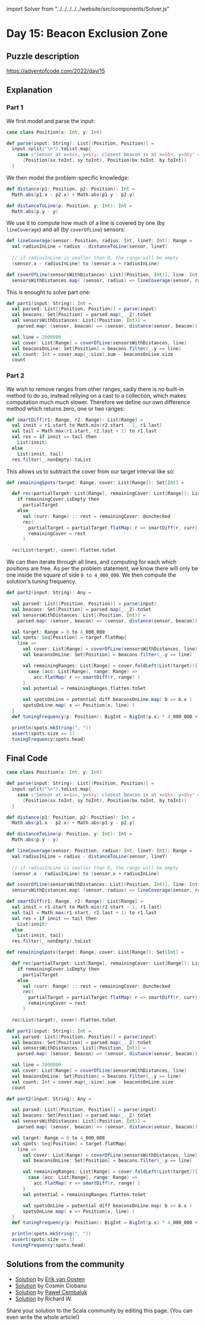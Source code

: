 import Solver from "../../../../../website/src/components/Solver.js"

# Day 15: Beacon Exclusion Zone

## Puzzle description

https://adventofcode.com/2022/day/15

## Explanation

### Part 1

We first model and parse the input: 

```scala
case class Position(x: Int, y: Int)

def parse(input: String): List[(Position, Position)] =
  input.split("\n").toList.map{
    case s"Sensor at x=$sx, y=$sy: closest beacon is at x=$bx, y=$by" =>
      (Position(sx.toInt, sy.toInt), Position(bx.toInt, by.toInt))
  }
```

We then model the problem-specific knowledge:

```scala
def distance(p1: Position, p2: Position): Int =
  Math.abs(p1.x - p2.x) + Math.abs(p1.y - p2.y)

def distanceToLine(p: Position, y: Int): Int =
  Math.abs(p.y - y)
```

We use it to compute how much of a line is covered by one (by `lineCoverage`) and all (by `coverOfLine`) sensors:

```scala
def lineCoverage(sensor: Position, radius: Int, lineY: Int): Range =
  val radiusInLine = radius - distanceToLine(sensor, lineY)
  
  // if radiusInLine is smaller than 0, the range will be empty
  (sensor.x - radiusInLine) to (sensor.x + radiusInLine)

def coverOfLine(sensorsWithDistances: List[(Position, Int)], line: Int) =
  sensorsWithDistances.map( (sensor, radius) => lineCoverage(sensor, radius, line) ).filter(_.nonEmpty)
```

This is enought to solve part one:

```scala
def part1(input: String): Int =
  val parsed: List[(Position, Position)] = parse(input)
  val beacons: Set[Position] = parsed.map(_._2).toSet
  val sensorsWithDistances: List[(Position, Int)] =
    parsed.map( (sensor, beacon) => (sensor, distance(sensor, beacon)) )

  val line = 2000000
  val cover: List[Range] = coverOfLine(sensorsWithDistances, line)
  val beaconsOnLine: Set[Position] = beacons.filter(_.y == line)
  val count: Int = cover.map(_.size).sum - beaconsOnLine.size
  count
```
### Part 2

We wish to remove ranges from other ranges, sadly there is no built-in method to do so, instead rellying on a cast to a collection, which makes computation much much slower.
Therefore we define our own difference method which returns zero, one or two ranges:

```scala
def smartDiff(r1: Range, r2: Range): List[Range] =
  val innit = r1.start to Math.min(r2.start - 1, r1.last)
  val tail = Math.max(r1.start, r2.last + 1) to r1.last
  val res = if innit == tail then
    List(innit)
  else
    List(innit, tail)
  res.filter(_.nonEmpty).toList
```

This allows us to subtract the cover from our target interval like so:

```scala
def remainingSpots(target: Range, cover: List[Range]): Set[Int] = 

  def rec(partialTarget: List[Range], remainingCover: List[Range]): List[Range] =
    if remainingCover.isEmpty then
      partialTarget
    else
      val (curr: Range) :: rest = remainingCover: @unchecked
      rec(
        partialTarget = partialTarget.flatMap( r => smartDiff(r, curr) ),
        remainingCover = rest
      )

  rec(List(target), cover).flatten.toSet
```

We can then iterate through all lines, and computing for each which positions are free. As per the problem statement, we know there will only be one inside the square of side `0 to 4_000_000`. We then compute the solution's tuning frequency.

```scala
def part2(input: String): Any =

  val parsed: List[(Position, Position)] = parse(input)
  val beacons: Set[Position] = parsed.map(_._2).toSet
  val sensorsWithDistances: List[(Position, Int)] =
    parsed.map( (sensor, beacon) => (sensor, distance(sensor, beacon)) )

  val target: Range = 0 to 4_000_000
  val spots: Seq[Position] = target.flatMap{
    line => 
      val cover: List[Range] = coverOfLine(sensorsWithDistances, line)
      val beaconsOnLine: Set[Position] = beacons.filter(_.y == line)

      val remainingRanges: List[Range] = cover.foldLeft(List(target)){ 
        case (acc: List[Range], range: Range) => 
          acc.flatMap( r => smartDiff(r, range) )
      }
      val potential = remainingRanges.flatten.toSet

      val spotsOnLine = potential diff beaconsOnLine.map( b => b.x )
      spotsOnLine.map( x => Position(x, line) )
  }
  def tuningFrequency(p: Position): BigInt = BigInt(p.x) * 4_000_000 + p.y

  println(spots.mkString(", "))
  assert(spots.size == 1)
  tuningFrequency(spots.head)
```



## Final Code

```scala
case class Position(x: Int, y: Int)

def parse(input: String): List[(Position, Position)] =
  input.split("\n").toList.map{
    case s"Sensor at x=$sx, y=$sy: closest beacon is at x=$bx, y=$by" =>
      (Position(sx.toInt, sy.toInt), Position(bx.toInt, by.toInt))
  }

def distance(p1: Position, p2: Position): Int =
  Math.abs(p1.x - p2.x) + Math.abs(p1.y - p2.y)

def distanceToLine(p: Position, y: Int): Int =
  Math.abs(p.y - y)

def lineCoverage(sensor: Position, radius: Int, lineY: Int): Range =
  val radiusInLine = radius - distanceToLine(sensor, lineY)
  
  // if radiusInLine is smaller than 0, the range will be empty
  (sensor.x - radiusInLine) to (sensor.x + radiusInLine)

def coverOfLine(sensorsWithDistances: List[(Position, Int)], line: Int) =
  sensorsWithDistances.map( (sensor, radius) => lineCoverage(sensor, radius, line) ).filter(_.nonEmpty)

def smartDiff(r1: Range, r2: Range): List[Range] =
  val innit = r1.start to Math.min(r2.start - 1, r1.last)
  val tail = Math.max(r1.start, r2.last + 1) to r1.last
  val res = if innit == tail then
    List(innit)
  else
    List(innit, tail)
  res.filter(_.nonEmpty).toList

def remainingSpots(target: Range, cover: List[Range]): Set[Int] = 

  def rec(partialTarget: List[Range], remainingCover: List[Range]): List[Range] =
    if remainingCover.isEmpty then
      partialTarget
    else
      val (curr: Range) :: rest = remainingCover: @unchecked
      rec(
        partialTarget = partialTarget.flatMap( r => smartDiff(r, curr) ),
        remainingCover = rest
      )

  rec(List(target), cover).flatten.toSet

def part1(input: String): Int =
  val parsed: List[(Position, Position)] = parse(input)
  val beacons: Set[Position] = parsed.map(_._2).toSet
  val sensorsWithDistances: List[(Position, Int)] =
    parsed.map( (sensor, beacon) => (sensor, distance(sensor, beacon)) )

  val line = 2000000
  val cover: List[Range] = coverOfLine(sensorsWithDistances, line)
  val beaconsOnLine: Set[Position] = beacons.filter(_.y == line)
  val count: Int = cover.map(_.size).sum - beaconsOnLine.size
  count

def part2(input: String): Any =

  val parsed: List[(Position, Position)] = parse(input)
  val beacons: Set[Position] = parsed.map(_._2).toSet
  val sensorsWithDistances: List[(Position, Int)] =
    parsed.map( (sensor, beacon) => (sensor, distance(sensor, beacon)) )

  val target: Range = 0 to 4_000_000
  val spots: Seq[Position] = target.flatMap{
    line => 
      val cover: List[Range] = coverOfLine(sensorsWithDistances, line)
      val beaconsOnLine: Set[Position] = beacons.filter(_.y == line)

      val remainingRanges: List[Range] = cover.foldLeft(List(target)){ 
        case (acc: List[Range], range: Range) => 
          acc.flatMap( r => smartDiff(r, range) )
      }
      val potential = remainingRanges.flatten.toSet

      val spotsOnLine = potential diff beaconsOnLine.map( b => b.x )
      spotsOnLine.map( x => Position(x, line) )
  }
  def tuningFrequency(p: Position): BigInt = BigInt(p.x) * 4_000_000 + p.y

  println(spots.mkString(", "))
  assert(spots.size == 1)
  tuningFrequency(spots.head)
```

## Solutions from the community

- [Solution](https://github.com/erikvanoosten/advent-of-code/blob/main/src/main/scala/nl/grons/advent/y2022/Day15.scala) by [Erik van Oosten](https://github.com/erikvanoosten)
- [Solution](https://github.com/cosminci/advent-of-code/blob/master/src/main/scala/com/github/cosminci/aoc/_2022/Day15.scala) by Cosmin Ciobanu
- [Solution](https://github.com/AvaPL/Advent-of-Code-2022/tree/main/src/main/scala/day15) by [Paweł Cembaluk](https://github.com/AvaPL)
- [Solution](https://github.com/w-r-z-k/aoc2022/blob/main/src/main/scala/Day15.scala) by Richard W.

Share your solution to the Scala community by editing this page. (You can even write the whole article!)
